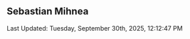 <h2>Sebastian Mihnea</h2>

<!--RECENT_ACTIVITY:start-->
<!--RECENT_ACTIVITY:end-->
<!--RECENT_ACTIVITY:last_update-->
Last Updated: Tuesday, September 30th, 2025, 12:12:47 PM
<!--RECENT_ACTIVITY:last_update_end-->

<!---LOL-STATS-START-HERE--->
<!---LOL-STATS-END-HERE--->
